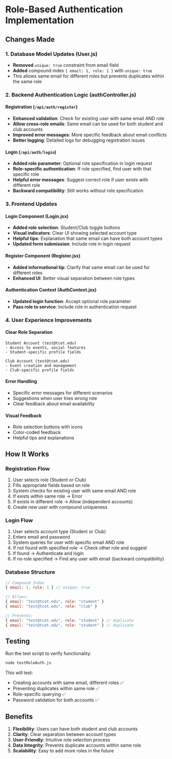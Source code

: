 # Role-Based Authentication Implementation

## Changes Made

### 1. Database Model Updates (User.js)
- **Removed** `unique: true` constraint from email field
- **Added** compound index `{ email: 1, role: 1 }` with `unique: true`
- This allows same email for different roles but prevents duplicates within the same role

### 2. Backend Authentication Logic (authController.js)

#### Registration (`/api/auth/register`)
- **Enhanced validation**: Check for existing user with same email AND role
- **Allow cross-role emails**: Same email can be used for both student and club accounts
- **Improved error messages**: More specific feedback about email conflicts
- **Better logging**: Detailed logs for debugging registration issues

#### Login (`/api/auth/login`)
- **Added role parameter**: Optional role specification in login request
- **Role-specific authentication**: If role specified, find user with that specific role
- **Helpful error messages**: Suggest correct role if user exists with different role
- **Backward compatibility**: Still works without role specification

### 3. Frontend Updates

#### Login Component (Login.jsx)
- **Added role selection**: Student/Club toggle buttons
- **Visual indicators**: Clear UI showing selected account type
- **Helpful tips**: Explanation that same email can have both account types
- **Updated form submission**: Include role in login request

#### Register Component (Register.jsx)
- **Added informational tip**: Clarify that same email can be used for different roles
- **Enhanced UI**: Better visual separation between role types

#### Authentication Context (AuthContext.jsx)
- **Updated login function**: Accept optional role parameter
- **Pass role to service**: Include role in authentication request

### 4. User Experience Improvements

#### Clear Role Separation
```
Student Account (test@tcet.edu)
- Access to events, social features
- Student-specific profile fields

Club Account (test@tcet.edu)  
- Event creation and management
- Club-specific profile fields
```

#### Error Handling
- Specific error messages for different scenarios
- Suggestions when user tries wrong role
- Clear feedback about email availability

#### Visual Feedback
- Role selection buttons with icons
- Color-coded feedback
- Helpful tips and explanations

## How It Works

### Registration Flow
1. User selects role (Student or Club)
2. Fills appropriate fields based on role
3. System checks for existing user with same email AND role
4. If exists within same role → Error
5. If exists in different role → Allow (independent accounts)
6. Create new user with compound uniqueness

### Login Flow
1. User selects account type (Student or Club)
2. Enters email and password
3. System queries for user with specific email AND role
4. If not found with specified role → Check other role and suggest
5. If found → Authenticate and login
6. If no role specified → Find any user with email (backward compatibility)

### Database Structure
```javascript
// Compound Index
{ email: 1, role: 1 } // unique: true

// Allows:
{ email: "test@tcet.edu", role: "student" }
{ email: "test@tcet.edu", role: "club" }

// Prevents:
{ email: "test@tcet.edu", role: "student" } // duplicate
{ email: "test@tcet.edu", role: "student" } // duplicate
```

## Testing

Run the test script to verify functionality:
```bash
node testRoleAuth.js
```

This will test:
- Creating accounts with same email, different roles ✅
- Preventing duplicates within same role ✅ 
- Role-specific querying ✅
- Password validation for both accounts ✅

## Benefits

1. **Flexibility**: Users can have both student and club accounts
2. **Clarity**: Clear separation between account types
3. **User-Friendly**: Intuitive role selection process
4. **Data Integrity**: Prevents duplicate accounts within same role
5. **Scalability**: Easy to add more roles in the future